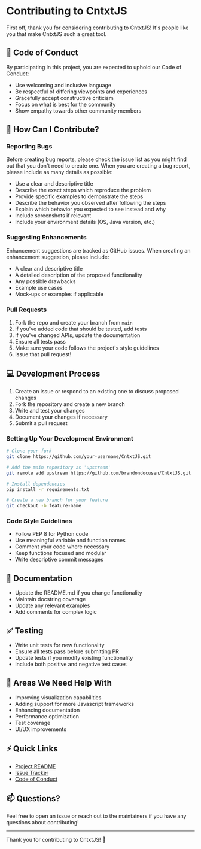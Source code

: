 # Contributing to CntxtJS

First off, thank you for considering contributing to CntxtJS! It's people like you that make CntxtJS such a great tool.

## 🤝 Code of Conduct

By participating in this project, you are expected to uphold our Code of Conduct:

- Use welcoming and inclusive language
- Be respectful of differing viewpoints and experiences
- Gracefully accept constructive criticism
- Focus on what is best for the community
- Show empathy towards other community members

## 🚀 How Can I Contribute?

### Reporting Bugs

Before creating bug reports, please check the issue list as you might find out that you don't need to create one. When you are creating a bug report, please include as many details as possible:

* Use a clear and descriptive title
* Describe the exact steps which reproduce the problem
* Provide specific examples to demonstrate the steps
* Describe the behavior you observed after following the steps
* Explain which behavior you expected to see instead and why
* Include screenshots if relevant
* Include your environment details (OS, Java version, etc.)

### Suggesting Enhancements

Enhancement suggestions are tracked as GitHub issues. When creating an enhancement suggestion, please include:

* A clear and descriptive title
* A detailed description of the proposed functionality
* Any possible drawbacks
* Example use cases
* Mock-ups or examples if applicable

### Pull Requests

1. Fork the repo and create your branch from `main`
2. If you've added code that should be tested, add tests
3. If you've changed APIs, update the documentation
4. Ensure all tests pass
5. Make sure your code follows the project's style guidelines
6. Issue that pull request!

## 💻 Development Process

1. Create an issue or respond to an existing one to discuss proposed changes
2. Fork the repository and create a new branch
3. Write and test your changes
4. Document your changes if necessary
5. Submit a pull request

### Setting Up Your Development Environment

```bash
# Clone your fork
git clone https://github.com/your-username/CntxtJS.git

# Add the main repository as 'upstream'
git remote add upstream https://github.com/brandondocusen/CntxtJS.git

# Install dependencies
pip install -r requirements.txt

# Create a new branch for your feature
git checkout -b feature-name
```

### Code Style Guidelines

* Follow PEP 8 for Python code
* Use meaningful variable and function names
* Comment your code where necessary
* Keep functions focused and modular
* Write descriptive commit messages

## 📝 Documentation

* Update the README.md if you change functionality
* Maintain docstring coverage
* Update any relevant examples
* Add comments for complex logic

## ✅ Testing

* Write unit tests for new functionality
* Ensure all tests pass before submitting PR
* Update tests if you modify existing functionality
* Include both positive and negative test cases

## 🎯 Areas We Need Help With

- Improving visualization capabilities
- Adding support for more Javascript frameworks
- Enhancing documentation
- Performance optimization
- Test coverage
- UI/UX improvements

## ⚡️ Quick Links

* [Project README](README.md)
* [Issue Tracker](https://github.com/brandondocusen/CntxtJS/issues)
* [Code of Conduct](CODE_OF_CONDUCT.md)

## 📫 Questions?

Feel free to open an issue or reach out to the maintainers if you have any questions about contributing!

---

Thank you for contributing to CntxtJS! 🎉
